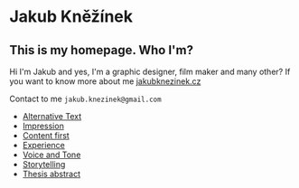 # Jakub Kněžínek
## This is my homepage. Who I'm?

Hi I'm Jakub and yes, I'm a graphic designer, film maker and many other? If you want to know more about me [jakubknezinek.cz](https://jakubknezinek.cz)

Contact to me `jakub.knezinek@gmail.com`

- [Alternative Text](01-alternative-text)
- [Impression](02-impression)
- [Content first](03-content-first)
- [Experience](04-experience)
- [Voice and Tone](05_voice-and-tone)
- [Storytelling](06-Storytelling)
- [Thesis abstract](07-thesis-abstract)
